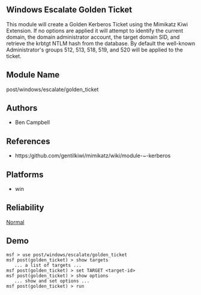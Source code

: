 ## Windows Escalate Golden Ticket

This module will create a Golden Kerberos Ticket using the 
Mimikatz Kiwi Extension. If no options are applied it will 
attempt to identify the current domain, the domain 
administrator account, the target domain SID, and retrieve 
the krbtgt NTLM hash from the database. By default the 
well-known Administrator's groups 512, 513, 518, 519, and 
520 will be applied to the ticket.


## Module Name
post/windows/escalate/golden_ticket

## Authors
* Ben Campbell


## References
* https:/github.com/gentilkiwi/mimikatz/wiki/module-~-kerberos




## Platforms
* win

## Reliability
[Normal](https://github.com/rapid7/metasploit-framework/wiki/Exploit-Ranking)

## Demo

```
msf > use post/windows/escalate/golden_ticket
msf post(golden_ticket) > show targets
   ... a list of targets ...
msf post(golden_ticket) > set TARGET <target-id>
msf post(golden_ticket) > show options
   ... show and set options ...
msf post(golden_ticket) > run
```
    
    